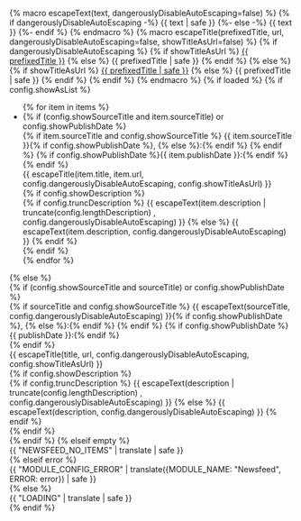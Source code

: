 {% macro escapeText(text, dangerouslyDisableAutoEscaping=false) %}
    {% if dangerouslyDisableAutoEscaping -%}
        {{ text | safe }}
    {%- else -%}
        {{ text }}
    {%- endif %}
{% endmacro %}
{% macro escapeTitle(prefixedTitle, url, dangerouslyDisableAutoEscaping=false, showTitleAsUrl=false) %}
    {% if dangerouslyDisableAutoEscaping %}
        {% if showTitleAsUrl %}
            <a href="{{ url }}"
   target="_blank">{{ prefixedTitle }}</a>
        {% else %}
            {{ prefixedTitle | safe }}
        {% endif %}
    {% else %}
        {% if showTitleAsUrl %}
            <a href="{{ url }}"
   target="_blank">{{ prefixedTitle | safe }}</a>
        {% else %}
            {{ prefixedTitle | safe }}
        {% endif %}
    {% endif %}
{% endmacro %}
{% if loaded %}
    {% if config.showAsList %}
        <ul class="newsfeed-list">
            {% for item in items %}
                <li>
                    {% if (config.showSourceTitle and item.sourceTitle) or config.showPublishDate %}
                        <div class="newsfeed-source light small dimmed">
                            {% if item.sourceTitle and config.showSourceTitle %}
                                {{ item.sourceTitle }}{% if config.showPublishDate %}, {% else %}:{% endif %}
                            {% endif %}
                            {% if config.showPublishDate %}{{ item.publishDate }}:{% endif %}
                        </div>
                    {% endif %}
                    <div class="newsfeed-title bright medium light{{ ' no-wrap' if not config.wrapTitle }}">
                        {{ escapeTitle(item.title, item.url, config.dangerouslyDisableAutoEscaping, config.showTitleAsUrl) }}
                    </div>
                    {% if config.showDescription %}
                        <div class="newsfeed-desc small light{{ ' no-wrap' if not config.wrapDescription }}">
                            {% if config.truncDescription %}
                                {{ escapeText(item.description | truncate(config.lengthDescription) , config.dangerouslyDisableAutoEscaping) }}
                            {% else %}
                                {{ escapeText(item.description, config.dangerouslyDisableAutoEscaping) }}
                            {% endif %}
                        </div>
                    {% endif %}
                </li>
            {% endfor %}
        </ul>
    {% else %}
        <div>
            {% if (config.showSourceTitle and sourceTitle) or config.showPublishDate %}
                <div class="newsfeed-source light small dimmed">
                    {% if sourceTitle and config.showSourceTitle %}
                        {{ escapeText(sourceTitle, config.dangerouslyDisableAutoEscaping) }}{% if config.showPublishDate %}, {% else %}:{% endif %}
                    {% endif %}
                    {% if config.showPublishDate %}{{ publishDate }}:{% endif %}
                </div>
            {% endif %}
            <div class="newsfeed-title bright medium light{{ ' no-wrap' if not config.wrapTitle }}">
                {{ escapeTitle(title, url, config.dangerouslyDisableAutoEscaping, config.showTitleAsUrl) }}
            </div>
            {% if config.showDescription %}
                <div class="newsfeed-desc small light{{ ' no-wrap' if not config.wrapDescription }}">
                    {% if config.truncDescription %}
                        {{ escapeText(description | truncate(config.lengthDescription) , config.dangerouslyDisableAutoEscaping) }}
                    {% else %}
                        {{ escapeText(description, config.dangerouslyDisableAutoEscaping) }}
                    {% endif %}
                </div>
            {% endif %}
        </div>
    {% endif %}
{% elseif empty %}
    <div class="small dimmed">{{ "NEWSFEED_NO_ITEMS" | translate | safe }}</div>
{% elseif error %}
    <div class="small dimmed">
        {{ "MODULE_CONFIG_ERROR" | translate({MODULE_NAME: "Newsfeed", ERROR: error}) | safe }}
    </div>
{% else %}
    <div class="small dimmed">{{ "LOADING" | translate | safe }}</div>
{% endif %}
